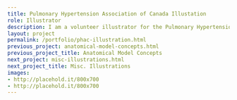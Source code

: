 ```yaml
---
title: Pulmonary Hypertension Association of Canada Illustation
role: Illustrator
description: I am a volunteer illustrator for the Pulmonary Hypertension Association of Canada. 
layout: project
permalink: /portfolio/phac-illustration.html
previous_project: anatomical-model-concepts.html
previous_project_title: Anatomical Model Concepts
next_project: misc-illustrations.html
next_project_title: Misc. Illustrations
images:
- http://placehold.it/800x700
- http://placehold.it/800x700
---
```


